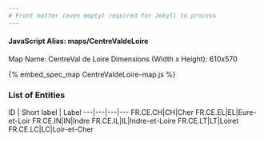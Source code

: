 ```yaml
---
# Front matter (even empty) required for Jekyll to process
---
```


#### JavaScript Alias: maps/CentreValdeLoire

Map Name: CentreVal de Loire
Dimensions (Width x Height): 610x570



{% embed_spec_map CentreValdeLoire-map.js %}

### List of Entities

ID | Short label | Label
---|---|---|---
FR.CE.CH|CH|Cher
FR.CE.EL|EL|Eure-et-Loir
FR.CE.IN|IN|Indre
FR.CE.IL|IL|Indre-et-Loire
FR.CE.LT|LT|Loiret
FR.CE.LC|LC|Loir-et-Cher